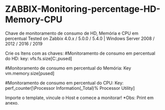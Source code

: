 # ZABBIX-Monitoring-percentage-HD-Memory-CPU

Chave de monitoramento de consumo de HD, Memória e CPU em percentual
Tested on Zabbix 4.0.x / 5.0.0 / 5.4.0 | Windows Server 2008 / 2012 / 2016 / 2019

Crie os Itens com as chaves:
#Monitoramento de consumo em percentual do HD:
key: vfs.fs.size[C:,pused]

#Monitoramento de consumo em percentual do Memória:
Key vm.memory.size[pused]

#Monitoramento de consumo em percentual do CPU:
Key: perf_counter[\Processor Information(_Total)\% Processor Utility]

Importe o template, vincule o Host e comece a monitorar!
*Obs: Print em anexo.

